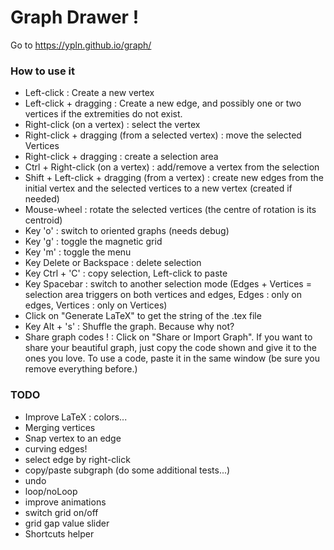 # Graph Drawer !

 Go to https://ypln.github.io/graph/ 

### How to use it


-   Left-click : Create a new vertex
-   Left-click + dragging : Create a new edge, and possibly one or two vertices if the extremities do not exist.
-   Right-click (on a vertex) : select the vertex
-   Right-click + dragging (from a selected vertex) : move the selected Vertices
-   Right-click + dragging : create a selection area
-   Ctrl + Right-click (on a vertex) : add/remove a vertex from the selection
-   Shift + Left-click + dragging (from a vertex) : create new edges from the initial vertex and the selected vertices to a new vertex (created if needed)
-   Mouse-wheel : rotate the selected vertices (the centre of rotation is its centroid)
-   Key 'o' : switch to oriented graphs (needs debug)
-   Key 'g' : toggle the magnetic grid
-   Key 'm' : toggle the menu
-   Key Delete or Backspace : delete selection
-   Key Ctrl + 'C' : copy selection, Left-click to paste
-   Key Spacebar : switch to another selection mode (Edges + Vertices = selection area triggers on both vertices and edges, Edges : only on edges, Vertices : only on Vertices)
-   Click on "Generate LaTeX" to get the string of the .tex file
-   Key Alt + 's' : Shuffle the graph. Because why not?
-   Share graph codes ! : Click on "Share or Import Graph". If you want to share your beautiful graph, just copy the code shown and give it to the ones you love. To use a code, paste it in the same window (be sure you remove everything before.)

### TODO

-   Improve LaTeX : colors...
-   Merging vertices
-   Snap vertex to an edge
-   curving edges!
-   select edge by right-click
-   copy/paste subgraph (do some additional tests...)
-   undo
-   loop/noLoop
-   improve animations
-   switch grid on/off
-   grid gap value slider
-   Shortcuts helper
